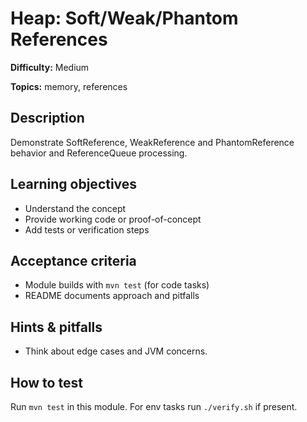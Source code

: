# Heap: Soft/Weak/Phantom References

**Difficulty:** Medium

**Topics:** memory, references

## Description

Demonstrate SoftReference, WeakReference and PhantomReference behavior and ReferenceQueue processing.


## Learning objectives

- Understand the concept
- Provide working code or proof-of-concept
- Add tests or verification steps

## Acceptance criteria

- Module builds with `mvn test` (for code tasks)
- README documents approach and pitfalls

## Hints & pitfalls

- Think about edge cases and JVM concerns.

## How to test

Run `mvn test` in this module. For env tasks run `./verify.sh` if present.
